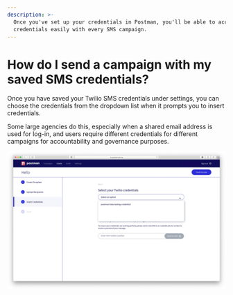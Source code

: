 ```yaml
---
description: >-
  Once you've set up your credentials in Postman, you'll be able to access these
  credentials easily with every SMS campaign.
---
```


# How do I send a campaign with my saved SMS credentials?

Once you have saved your Twilio SMS credentials under settings, you can choose the credentials from the dropdown list when it prompts you to insert credentials.

Some large agencies do this, especially when a shared email address is used for log-in, and users require different credentials for different campaigns for accountability and governance purposes.

![](../../../.gitbook/assets/postman-sms-cred.jpg)
